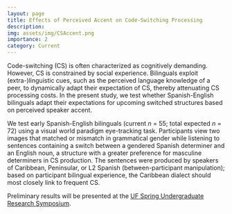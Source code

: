 ```yaml
---
layout: page
title: Effects of Perceived Accent on Code-Switching Processing
description:
img: assets/img/CSAccent.png
importance: 2
category: Current
---
```

Code-switching (CS) is often characterized as cognitively demanding. However, CS is constrained by social experience. Bilinguals exploit (extra-)linguistic cues, such as the perceived language knowledge of a peer, to dynamically adapt their expectation of CS, thereby attenuating CS processing costs. In the present study, we test whether Spanish-English bilinguals adapt their expectations for upcoming switched structures based on perceived speaker accent.

We test early Spanish-English bilinguals (current *n* = 55; total expected *n* = 72) using a visual world paradigm eye-tracking task. Participants view two images that matched or mismatch in grammatical gender while listening to sentences containing a switch between a gendered Spanish determiner and an English noun, a structure with a greater preference for masculine determiners in CS production. The sentences were produced by speakers of Caribbean, Peninsular, or L2 Spanish (between-participant manipulation); based on participant bilingual experience, the Caribbean dialect should most closely link to frequent CS.

Preliminary results will be presented at the [UF Spring Undergraduate Research Symposium](https://www.oconnellcenter.ufl.edu/events/uf-spring-undergraduate-research-symposium/).
